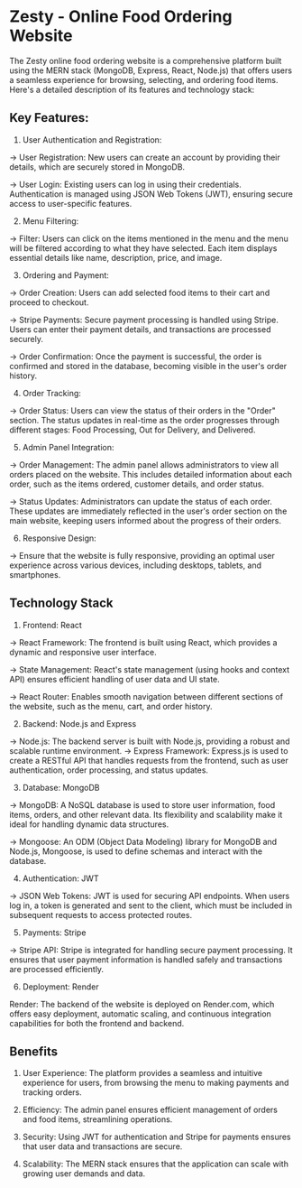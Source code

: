 # Zesty - Online Food Ordering Website
The Zesty online food ordering website is a comprehensive platform built using the MERN stack (MongoDB, Express, React, Node.js) that offers users a seamless experience for browsing, selecting, and ordering food items. Here's a detailed description of its features and technology stack:

## Key Features:
1) User Authentication and Registration:

-> User Registration: New users can create an account by providing their details, which are securely stored in MongoDB.

-> User Login: Existing users can log in using their credentials. Authentication is managed using JSON Web Tokens (JWT), ensuring secure access to user-specific features.

2) Menu Filtering:

-> Filter: Users can click on the items mentioned in the menu and the menu will be filtered according to what they have selected. Each item displays essential details like name, description, price, and image.

3) Ordering and Payment:

-> Order Creation: Users can add selected food items to their cart and proceed to checkout.

-> Stripe Payments: Secure payment processing is handled using Stripe. Users can enter their payment details, and transactions are processed securely.

-> Order Confirmation: Once the payment is successful, the order is confirmed and stored in the database, becoming visible in the user's order history.

4) Order Tracking:

-> Order Status: Users can view the status of their orders in the "Order" section. The status updates in real-time as the order progresses through different stages: Food Processing, Out for Delivery, and Delivered.

5) Admin Panel Integration:

-> Order Management: The admin panel allows administrators to view all orders placed on the website. This includes detailed information about each order, such as the items ordered, customer details, and order status.

-> Status Updates: Administrators can update the status of each order. These updates are immediately reflected in the user's order section on the main website, keeping users informed about the progress of their orders.

6) Responsive Design:

-> Ensure that the website is fully responsive, providing an optimal user experience across various devices, including desktops, tablets, and smartphones.

## Technology Stack

1) Frontend: React

-> React Framework: The frontend is built using React, which provides a dynamic and responsive user interface.

-> State Management: React's state management (using hooks and context API) ensures efficient handling of user data and UI state.

-> React Router: Enables smooth navigation between different sections of the website, such as the menu, cart, and order history.

2) Backend: Node.js and Express

-> Node.js: The backend server is built with Node.js, providing a robust and scalable runtime environment.
-> Express Framework: Express.js is used to create a RESTful API that handles requests from the frontend, such as user authentication, order processing, and status updates.

3) Database: MongoDB

-> MongoDB: A NoSQL database is used to store user information, food items, orders, and other relevant data. Its flexibility and scalability make it ideal for handling dynamic data structures.

-> Mongoose: An ODM (Object Data Modeling) library for MongoDB and Node.js, Mongoose, is used to define schemas and interact with the database.

4) Authentication: JWT

-> JSON Web Tokens: JWT is used for securing API endpoints. When users log in, a token is generated and sent to the client, which must be included in subsequent requests to access protected routes.

5) Payments: Stripe

-> Stripe API: Stripe is integrated for handling secure payment processing. It ensures that user payment information is handled safely and transactions are processed efficiently.

6) Deployment: Render

Render: The backend of the website is deployed on Render.com, which offers easy deployment, automatic scaling, and continuous integration capabilities for both the frontend and backend.

## Benefits

1) User Experience: The platform provides a seamless and intuitive experience for users, from browsing the menu to making payments and tracking orders.

2) Efficiency: The admin panel ensures efficient management of orders and food items, streamlining operations.

3) Security: Using JWT for authentication and Stripe for payments ensures that user data and transactions are secure.

4) Scalability: The MERN stack ensures that the application can scale with growing user demands and data.